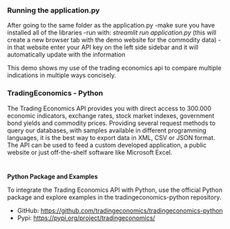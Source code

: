 ### Running the application.py

After going to the same folder as the application.py
-make sure you have installed all of the libraries
-run with: _streamlit run application.py_ (this will create a new browser tab with the demo website for the commodity data)
-in that website enter your API key on the left side sidebar and it will automatically update with the information

This demo shows my use of the trading economics api to compare multiple indications in multiple ways concisely.

### TradingEconomics - Python

The Trading Economics API provides you with direct access to 300.000 economic indicators, exchange rates, stock market indexes, government bond yields and commodity prices. Providing several request methods to query our databases, with samples available in different programming languages, it is the best way to export data in XML, CSV or JSON format. The API can be used to feed a custom developed application, a public website or just off-the-shelf software like Microsoft Excel.

#

**Python Package and Examples**

To integrate the Trading Economics API with Python, use the official Python package and explore examples in the tradingeconomics-python repository.

- GitHub: https://github.com/tradingeconomics/tradingeconomics-python
- Pypi: https://pypi.org/project/tradingeconomics/
